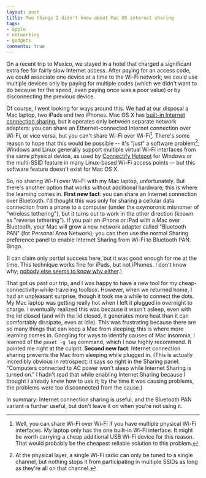 ```yaml
---
layout: post
title: Two things I didn't know about Mac OS internet sharing
tags:
- apple
- networking
- gadgets
comments: true
---
```

On a recent trip to Mexico, we stayed in a hotel that charged a significant
extra fee for fairly slow Internet access. After paying for an access code, we
could associate one device at a time to the Wi-Fi network; we could use
multiple devices only by paying for multiple codes (which we didn't want to do
because for the speed, even paying once was a poor value) or by disconnecting
the previous device.

Of course, I went looking for ways around this. We had at our disposal a Mac
laptop, two iPads and two iPhones. Mac OS X has [built-in Internet connection
sharing](http://support.apple.com/kb/PH6589), but it operates only between
separate network adapters: you can share an Ethernet-connected Internet
connection over Wi-Fi, or vice versa, but you can't share Wi-Fi over Wi-Fi[^1].
There's some reason to hope that this would be possible -- it's "just" a
software problem[^2]; Windows and Linux generally support multiple virtual Wi-Fi
interfaces from the same physical device, as used by [Connectify
Hotspot](http://www.connectify.me/hotspot/) for Windows or the multi-SSID
feature in many Linux-based Wi-Fi access points -- but this software feature
doesn't exist for Mac OS X.

So, no sharing Wi-Fi over Wi-Fi with my Mac laptop, unfortunately. But there's
another option that works without additional hardware; this is where the
learning comes in. **First new fact**: you can share an Internet connection
over Bluetooth. I'd thought this was only for sharing a cellular data
connection from a phone to a computer (under the oxymoronic misnomer of
"wireless tethering"), but it turns out to work in the other direction (known
as "reverse tethering"). If you pair an iPhone or iPad with a Mac over
Bluetooth, your Mac will grow a new network adapter called "Bluetooth PAN"
(for Personal Area Network); you can then use the normal Sharing preference
panel to enable Internet Sharing from Wi-Fi to Bluetooth PAN. Bingo.

(I can claim only partial success here, but it was good enough for me at the
time. This technique works fine for iPads, but not iPhones. I don't know why;
[nobody else seems to know why
either](https://discussions.apple.com/message/20996155#20996155).)

That got us past our trip, and I was happy to have a new tool for my cheap-
connectivity-while-traveling toolbox. However, when we returned home, I had an
unpleasant surprise, though it took me a while to connect the dots. My Mac
laptop was getting really hot when I left it plugged in overnight to charge. I
eventually realized this was because it wasn't asleep, even with the lid
closed (and with the lid closed, it generates more heat than it can
comfortably dissipate, even at idle). This was frustrating because there are
so many things that can keep a Mac from sleeping; this is where more learning
comes in. Googling for ways to identify causes of Mac insomnia, I learned of
the `pmset -g log` command, which I now highly recommend. It pointed me right
at the culprit. **Second new fact**: Internet connection sharing prevents the
Mac from sleeping while plugged in. (This is actually incredibly obvious in
retrospect; it says so right in the Sharing panel: "Computers connected to AC
power won't sleep while Internet Sharing is turned on." I hadn't read that
while enabling Internet Sharing because I thought I already knew how to use
it; by the time it was causing problems, the problems were too disconnected
from the cause.)

In summary: Internet connection sharing is useful, and the Bluetooth PAN
variant is further useful, but don't leave it on when you're not using it.

[^1]: Well, you can share Wi-Fi over Wi-Fi if you have multiple physical Wi-Fi interfaces. My laptop only has the one built-in Wi-Fi interface. It might be worth carrying a cheap additional USB Wi-Fi device for this reason. That would probably be the cheapest reliable solution to this problem.

[^2]: At the physical layer, a single Wi-Fi radio can only be tuned to a single channel, but nothing stops it from participating in multiple SSIDs as long as they're all on that channel.

